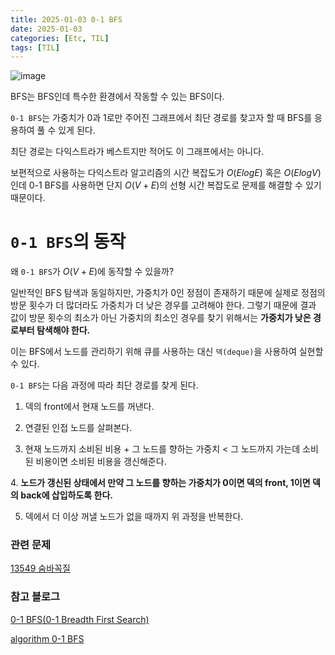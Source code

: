 ```yaml
---
title: 2025-01-03 0-1 BFS
date: 2025-01-03
categories: [Etc, TIL]
tags: [TIL]
---
```

![image](https://github.com/user-attachments/assets/83fcc3cb-09cd-421c-b710-6f483f483a3d)


BFS는 BFS인데 특수한 환경에서 작동할 수 있는 BFS이다.

 `0-1 BFS`는 가중치가 0과 1로만 주어진 그래프에서 최단 경로를 찾고자 할 때 BFS를 응용하여 풀 수 있게 된다.

최단 경로는 다익스트라가 베스트지만 적어도 이 그래프에서는 아니다.

보편적으로 사용하는 다익스트라 알고리즘의 시간 복잡도가 $O(ElogE)$ 혹은 $O(ElogV)$인데 0-1 BFS를 사용하면 단지 $O(V+E)$의 선형 시간 복잡도로 문제를 해결할 수 있기 때문이다.

# `0-1 BFS`의 동작

왜 `0-1 BFS`가 $O(V+E)$에 동작할 수 있을까?

일반적인 BFS 탐색과 동일하지만, 가중치가 0인 정점이 존재하기 때문에 실제로 정점의 방문 횟수가 더 많더라도 가중치가 더 낮은 경우를 고려해야 한다. 그렇기 때문에 결과 값이 방문 횟수의 최소가 아닌 가중치의 최소인 경우를 찾기 위해서는 **가중치가 낮은 경로부터 탐색해야 한다.**

이는 BFS에서 노드를 관리하기 위해 큐를 사용하는 대신 `덱(deque)`을 사용하여 실현할 수 있다.

`0-1 BFS`는 다음 과정에 따라 최단 경로를 찾게 된다.

1. 덱의 front에서 현재 노드를 꺼낸다.

2. 연결된 인접 노드를 살펴본다.

3. 현재 노드까지 소비된 비용 + 그 노드를 향하는 가중치 < 그 노드까지 가는데 소비된 비용이면 소비된 비용을 갱신해준다.

4. **노드가 갱신된 상태에서 만약 그 노드를 향하는 가중치가 0이면 덱의 front, 1이면 덱의 back에 삽입하도록 한다.**

5. 덱에서 더 이상 꺼낼 노드가 없을 때까지 위 과정을 반복한다.

### 관련 문제

[13549 숨바꼭질](https://www.acmicpc.net/problem/13549)

### 참고 블로그

[0-1 BFS(0-1 Breadth First Search)](https://nicotina04.tistory.com/168)

[algorithm 0-1 BFS](https://velog.io/@nmrhtn7898/ps-0-1-BFS)